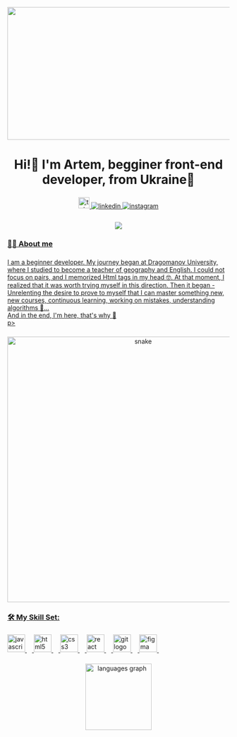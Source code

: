 <br clear="both">

<div align="center">
  <img height="300" width="600" src="https://i.gifer.com/YQgT.gif"  />
</div>

###

<h1 align="center">Hi!👋 I'm Artem, begginer front-end developer, from Ukraine👋 </h1>

###

<div align="center">
  <a href="https://t.me/art0niks " target="_blank">
    <img src="https://img.shields.io/static/v1?message=Telegram&logo=telegram&label=&color=2CA5E0&logoColor=white&labelColor=&style=for-the-badge" height="25" alt="telegram logo"  />
  </a>
<a href="https://www.linkedin.com/in/artem-stupak-54a78a186/" target="_blank">
<img src=https://img.shields.io/badge/linkedin-%231E77B5.svg?&style=for-the-badge&logo=linkedin&logoColor=white alt=linkedin style="margin-bottom: 5px;" />
</a>
<a href="https://www.instagram.com/art0niks/" target="_blank">
<img src=https://img.shields.io/badge/instagram-%23000000.svg?&style=for-the-badge&logo=instagram&logoColor=white alt=instagram style="margin-bottom: 5px;" />
</div>

###

<div align="center">
  <img src="https://visitor-badge.laobi.icu/badge?page_id=Artoniks.Artoniks&"  />
</div>

###

<h3 align="left">👩‍💻 About me</h3>

###

<p align="left"> I am a beginner developer. My journey began at Dragomanov University, where I studied to become a teacher of geography and English. I could not focus on pairs, and I memorized Html tags in my head 🤓. At that moment, I realized that it was worth trying myself in this direction. Then it began - Unrelenting the desire to prove to myself that I can master something new, new courses, continuous learning, working on mistakes, understanding algorithms 🤯...<br> And in the end, I'm here, that's why <Hello World!/> 👋 </br>
 p>

###

<p align="center">
 <img width="600" src="assets/github-snake.svg" alt="snake"/>
</p>

###

<h3 align="left">🛠 My Skill Set:</h3>

###

<div align="left">
  <img src="https://cdn.jsdelivr.net/gh/devicons/devicon/icons/javascript/javascript-original.svg" height="40" alt="javascript logo"  />
  <img width="12" />
  <img src="https://cdn.jsdelivr.net/gh/devicons/devicon/icons/html5/html5-original.svg" height="40" alt="html5 logo"  />
  <img width="12" />
  <img src="https://cdn.jsdelivr.net/gh/devicons/devicon/icons/css3/css3-original.svg" height="40" alt="css3 logo"  />
  <img width="12" />
  <img src="https://cdn.jsdelivr.net/gh/devicons/devicon/icons/react/react-original.svg" height="40" alt="react logo"  />
  <img width="12" />
  <img src="https://profilinator.rishav.dev/skills-assets/git-scm-icon.svg" height="40" alt="git logo"  />
  <img width="12" />
  <img src="https://profilinator.rishav.dev/skills-assets/figma-icon.svg" height="40" alt="figma "  />
  <img width="12" />



###

<div align="center">
  <img src="https://github-readme-stats.vercel.app/api/top-langs?username=Artoniks &locale=en&hide_title=false&layout=compact&card_width=320&langs_count=5&theme=dracula&hide_border=false&order=2" height="150" alt="languages graph"  />
</div>

###

